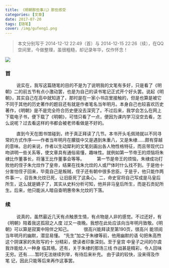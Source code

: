```yaml
---
title: 《明朝那些事儿》那些感受
categories: [文章]
date: 2017-07-20 
tags: [随笔]
cover: /img/gufeng1.png
---
```

>本文分别写于 2014-12-12 22:49（首）与 2014-12-15 22:26（续），在QQ空间里，今做整理，虽很粗糙，却记录年华，仅作怀念！

<!--more-->

![](/img/mingchao.png)

### 首
&nbsp;&nbsp;&nbsp;&nbsp;&nbsp;&nbsp;&nbsp;&nbsp;&nbsp;说实在，我写这篇随笔的目的不是为了说明我的文笔有多好，只是看了《明朝》二的前五节有点小激动罢，也是为自己的读书笔记正式开个好头罢。说起《明朝》，其实自己在高中就知道了，那时是在一家小书店里接触的，但是也算是被它不同于其他的历史著作的题目还有就是作者笔名当年明月。本身自己也较喜欢历史著作，《明朝》是不是完全符合历史便没去深究了。不过后来，我学会怎么在网上下载电子书，便下载了《明朝》，可惜只看了一点，便因为课内学习没空去看，怎么说呢？过去看这样的书都会被老师看做是不好的。

&nbsp;&nbsp;&nbsp;&nbsp;&nbsp;&nbsp;&nbsp;&nbsp;&nbsp;直到今天在图书馆碰到，终于真正拜读了几节。本书开头毛佩琦就以不同寻常的方式作序——作者当年明月在朦胧中又是遇到朱重八，又是朱棣……颇有穿越的意味。总的来说，作者以生动犀利的文笔刻画出各人物性格特征，而且带现代口吻讲明一些关系等，使文章具有通俗易懂，趣味性。就例如第一节帝王的烦恼将朱棣比作董事长，将藩王比作董事会等等。
&nbsp;&nbsp;&nbsp;&nbsp;&nbsp;&nbsp;&nbsp;&nbsp;&nbsp;第一节是帝王的烦恼，朱棣成功打败他的侄子朱允炆作了皇帝，结果在找朱允炆的人或尸体时什么找不到。于是他十分害怕侄子回来，毕竟自己是叛贼，侄子还有朝中很多忠臣。于是乎，他只能作两件事:一，召告朱允炆已死，让旧臣死了这条心。二，命史官将自己写成是马皇后所生，这么就是嫡子了，其实从史料分析可知，他并非马皇后所生，而是石贡妃所生。后来，他只能派人暗自查明惠帝朱允炆的下落。


### 续
&nbsp;&nbsp;&nbsp;&nbsp;&nbsp;&nbsp;&nbsp;&nbsp;&nbsp;说真的，虽然最近几天有点触景生情，有点物是人非的感觉。不过还好，有《明朝》陪着我这孤寂之人度 过又一夜晚。我想在此处应该向当年明月致敬。《明朝》可以算是寂寞中陪伴之知己。
&nbsp;&nbsp;&nbsp;&nbsp;&nbsp;&nbsp;&nbsp;&nbsp;&nbsp;很高兴能拜读至第190页，很高兴 能领阅当年明月的幽默，潜显易懂。 “先生”加之于朱棣等前，他用幽默的语 句把朱高煦这个阴谋家的失败写的十 分精彩，使读者印象深刻。至于皇宫 中皇子之间的尔虞我诈能给人一种身 临其境。还有，关于朱棣的那场三线 作战甚是精彩，令人回味无穷。还有……暂时无法继续列举，有待后来补充。                                                                                             由于读的较快，没来得及作笔 记，因此只能等后来再作这事罢。
